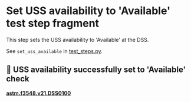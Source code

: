 # Set USS availability to 'Available' test step fragment

This step sets the USS availability to 'Available' at the DSS.

See `set_uss_available` in [test_steps.py](test_steps.py).

## 🛑 USS availability successfully set to 'Available' check
**[astm.f3548.v21.DSS0100](../../../requirements/astm/f3548/v21.md)**
